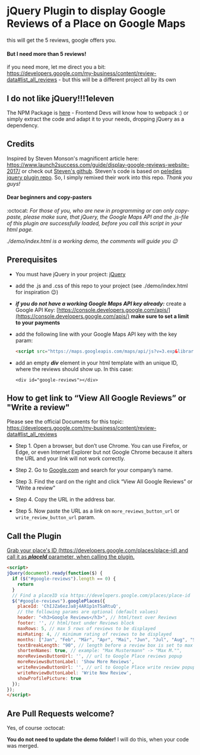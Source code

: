 # jQuery Plugin to display Google Reviews of a Place on Google Maps

this will get the 5 reviews, google offers you. 

#### But I need more than 5 reviews!

if you need more, let me direct you a bit: https://developers.google.com/my-business/content/review-data#list_all_reviews - but this will be a different project all by its own

## I do not like jQuery!!!1eleven

The NPM Package is [here](https://github.com/simonneutert/google-maps-reviews) - Frontend Devs will know how to webpack :) or simply extract the code and adapt it to your needs, dropping jQuery as a dependency.

## Credits
Inspired by Steven Monson's magnificent article here:
https://www.launch2success.com/guide/display-google-reviews-website-2017/ or check out [Steven's github](https://github.com/stevenmonson/googleReviews). Steven's code is based on [peledies jquery plugin repo](https://github.com/peledies/google-places). So, I simply remixed their work into this repo. *Thank you guys!*

#### Dear beginners and copy-pasters

:octocat: *For those of you, who are new in programming or can only copy-paste, please make sure, that jQuery, the Google Maps API and the .js-file of this plugin are successfully loaded, before you call this script in your html page.*

*./demo/index.html is a working demo, the comments will guide you :wink:*

## Prerequisites

* You must have jQuery in your project: [jQuery](http://jquery.com)

* add the .js and .css of this repo to your project (see ./demo/index.html for inspiration :wink:)

* ___if you do not have a working Google Maps API key already:___ create a Google API Key: [https://console.developers.google.com/apis/](https://console.developers.google.com/apis/) **make sure to set a limit to your payments**

* add the following line with your  Google Maps API key with the key param:

  ``` html
  <script src="https://maps.googleapis.com/maps/api/js?v=3.exp&libraries=places&key=YourApiKeyHere"></script>
  ```

* add an empty ***div*** element in your html template with an unique ID, where the reviews should show up. In this case:

  `<div id="google-reviews"></div>`
  
## How to get link to “View All Google Reviews” or "Write a review"

Please see the official Documents for this topic:  
https://developers.google.com/my-business/content/review-data#list_all_reviews

* Step 1.  Open a browser, but don’t use Chrome.  You can use Firefox, or Edge, or even Internet Explorer but not Google Chrome because it alters the URL and your link will not work correctly.

* Step 2. Go to [Google.com](http://www.google.com) and search for your company’s name.

* Step 3. Find the card on the right and click “View All Google Reviews” or "Write a review"

* Step 4. Copy the URL in the address bar.

* Step 5. Now paste the URL as a link on `more_reviews_button_url` or `write_review_button_url` param.

## Call the Plugin

[Grab your place's ID (https://developers.google.com/places/place-id) and call it as ***placeId*** parameter, when calling the plugin. ](https://developers.google.com/places/place-id)

``` html
<script>
jQuery(document).ready(function($) {
  if ($("#google-reviews").length == 0) {
    return
  }
  // Find a placeID via https://developers.google.com/places/place-id
  $("#google-reviews").googlePlaces({
    placeId: 'ChIJZa6ezJa8j4AR1p1nTSaRtuQ',
    // the following params are optional (default values)
    header: "<h3>Google Reviews</h3>", // html/text over Reviews
    footer: '', // html/text under Reviews block
    maxRows: 5, // max 5 rows of reviews to be displayed
    minRating: 4, // minimum rating of reviews to be displayed
    months: ["Jan", "Feb", "Mär", "Apr", "Mai", "Jun", "Jul", "Aug", "Sep", "Okt", "Nov", "Dez"],
    textBreakLength: "90", // length before a review box is set to max width
    shortenNames: true, // example: "Max Mustermann" -> "Max M."",
    moreReviewsButtonUrl: '', // url to Google Place reviews popup
    moreReviewsButtonLabel: 'Show More Reviews',
    writeReviewButtonUrl: '', // url to Google Place write review popup
    writeReviewButtonLabel: 'Write New Review',
    showProfilePicture: true
  });
});
</script>
```

## Are Pull Requests welcome?
Yes, of course :octocat:

**You do not need to update the demo folder!** I will do this, when your code was merged.

